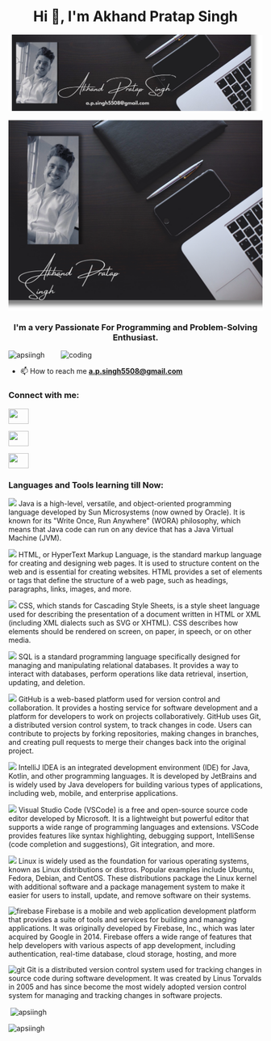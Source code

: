 <h1 align="center">Hi 
👋, I'm Akhand Pratap Singh</h1>

![](https://github.com/Apsiingh/Apsiingh/blob/main/img.jpg)

<img align ="center" src="https://github.com/Apsiingh/Apsiingh/blob/main/Untitled%20design.png" height="" width=""  >

<br>
<h3 align="center">I'm a very Passionate For Programming and Problem-Solving Enthusiast.</h3>

<img align="right" alt="coding" width="400" src="https://media1.giphy.com/media/2IudUHdI075HL02Pkk/giphy.gif?cid=ecf05e476a31x61u8pom0ueyq6gd8b18enkko07cdwb2leqd&ep=v1_gifs_search&rid=giphy.gif&ct=g">

<p align="left"> <img src="https://komarev.com/ghpvc/?username=apsiingh&label=Profile%20views&color=0e75b6&style=flat" alt="apsiingh" /> </p>

- 📫 How to reach me **a.p.singh5508@gmail.com**

<h3 align="left">Connect with me:</h3>
<p align="left">
<a href="https://www.linkedin.com/in/apsinhg5508" target="blank"><img align="center" src="https://img.icons8.com/fluency/96/linkedin.png" height="30" width="40" /></a>
  
<a href="https://www.codechef.com/users/akhand_007" target="blank"><img align="center" src="https://img.icons8.com/ios/50/codechef.png"
 height="30" width="40" /></a>


<a href="https://auth.geeksforgeeks.org/user/apsingh5508" target="blank"><img align="center" src="https://img.icons8.com/color/96/GeeksforGeeks.png" height="30" width="40" /></a>
</p>

<h3 align="left">Languages and Tools learning till Now:</h3>
<p align="left"> 

  <a> <img src="https://camo.githubusercontent.com/fe0e7ce421aacac2cc44069a2104dec5090509bca6dc1ab3ecc2548a133a6f29/68747470733a2f2f696d672e69636f6e73382e636f6d2f636f6c6f722f39362f3030303030302f6a6176612d636f666665652d6375702d6c6f676f2d2d76312e706e67" data-canonical-src="https://img.icons8.com/color/96/000000/java-coffee-cup-logo--v1.png" style="max-width: 100%;">
  Java is a high-level, versatile, and object-oriented programming language developed by Sun Microsystems (now owned by Oracle). It is known for its "Write Once, Run Anywhere" (WORA) philosophy, which means that Java code can run on any device that has a Java Virtual Machine (JVM). 
  </a>
  <br>
  
  <a> <img src="https://camo.githubusercontent.com/58afe1e3adab34322260beb5be26e552d5f90088b732e4fd6c0d5df201bbc14c/68747470733a2f2f696d672e69636f6e73382e636f6d2f636f6c6f722f39362f3030303030302f68746d6c2d352d2d76312e706e67" data-canonical-src="https://img.icons8.com/color/96/000000/html-5--v1.png" style="max-width: 100%;"> HTML, or HyperText Markup Language, is the standard markup language for creating and designing web pages. It is used to structure content on the web and is essential for creating websites. HTML provides a set of elements or tags that define the structure of a web page, such as headings, paragraphs, links, images, and more.
    </a>
     <br>
     
  <a> <img src="https://camo.githubusercontent.com/6b624d57df98dbdcf5e333acbc23948f4c21b1872d826f5cd9d37ea8b554595b/68747470733a2f2f696d672e69636f6e73382e636f6d2f636f6c6f722f39362f3030303030302f637373332e706e67" data-canonical-src="https://img.icons8.com/color/96/000000/css3.png" style="max-width: 100%;"> CSS, which stands for Cascading Style Sheets, is a style sheet language used for describing the presentation of a document written in HTML or XML (including XML dialects such as SVG or XHTML). CSS describes how elements should be rendered on screen, on paper, in speech, or on other media.
 </a>
 <br>
 
  <a> <img src="https://camo.githubusercontent.com/f4c80dacb4cd631f63e808954ca64a6fd58c8e7a14a8b01dadf87e74eee686de/68747470733a2f2f696d672e69636f6e73382e636f6d2f636f6c6f722f39362f3030303030302f6d7973716c2d6c6f676f2e706e67" data-canonical-src="https://img.icons8.com/color/96/000000/mysql-logo.png" style="max-width: 100%;">  SQL is a standard programming language specifically designed for managing and manipulating relational databases. It provides a way to interact with databases, perform operations like data retrieval, insertion, updating, and deletion. 
</a>
 <br>
 
  <a> <img src="https://camo.githubusercontent.com/81a8da2af595d25586e246a755146f1183ce32925409ff283699f06e7d758931/68747470733a2f2f696d672e69636f6e73382e636f6d2f696f732d66696c6c65642f3130302f3030303030302f6769746875622e706e67" data-canonical-src="https://img.icons8.com/ios-filled/100/000000/github.png" style="max-width: 100%;"> GitHub is a web-based platform used for version control and collaboration. It provides a hosting service for software development and a platform for developers to work on projects collaboratively. GitHub uses Git, a distributed version control system, to track changes in code. Users can contribute to projects by forking repositories, making changes in branches, and creating pull requests to merge their changes back into the original project. 
  </a>
   <br>

  <a> <img src="https://camo.githubusercontent.com/2d852e2c1914f83f4cf267e3567aed81cae2e38038b232e25b0293b39628e0a0/68747470733a2f2f696d672e69636f6e73382e636f6d2f636f6c6f722f39362f3030303030302f696e74656c6c696a2d696465612e706e67" data-canonical-src="https://img.icons8.com/color/96/000000/intellij-idea.png" style="max-width: 100%;">  IntelliJ IDEA is an integrated development environment (IDE) for Java, Kotlin, and other programming languages. It is developed by JetBrains and is widely used by Java developers for building various types of applications, including web, mobile, and enterprise applications.
  </a>
   <br>

  <a> <img src="https://camo.githubusercontent.com/aaaae44add3d51235d9534baa278bc434a3a904a4ca95955dba072760cbd7695/68747470733a2f2f696d672e69636f6e73382e636f6d2f636f6c6f722f39362f3030303030302f76697375616c2d73747564696f2d2d76322e706e67" data-canonical-src="https://img.icons8.com/color/96/000000/visual-studio--v2.png" style="max-width: 100%;"> Visual Studio Code (VSCode) is a free and open-source source code editor developed by Microsoft. It is a lightweight but powerful editor that supports a wide range of programming languages and extensions. VSCode provides features like syntax highlighting, debugging support, IntelliSense (code completion and suggestions), Git integration, and more. 
   </a> 
   <br>

  <a> <img src="https://camo.githubusercontent.com/06ecf90170327c03bb292e366fc4ae4491b3a1698d642af67fce7146f2b78238/68747470733a2f2f696d672e69636f6e73382e636f6d2f636f6c6f722f39362f3030303030302f6c696e75782d2d76312e706e67" data-canonical-src="https://img.icons8.com/color/96/000000/linux--v1.png" style="max-width: 100%;">  Linux is widely used as the foundation for various operating systems, known as Linux distributions or distros. Popular examples include Ubuntu, Fedora, Debian, and CentOS. These distributions package the Linux kernel with additional software and a package management system to make it easier for users to install, update, and remove software on their systems.
  </a>
   <br>
  
  <a> <img src="https://www.vectorlogo.zone/logos/firebase/firebase-icon.svg" alt="firebase" style="max-width: 100%;"/> Firebase is a mobile and web application development platform that provides a suite of tools and services for building and managing applications. It was originally developed by Firebase, Inc., which was later acquired by Google in 2014. Firebase offers a wide range of features that help developers with various aspects of app development, including authentication, real-time database, cloud storage, hosting, and more
</a>
 <br>
  
  <a> <img src="https://www.vectorlogo.zone/logos/git-scm/git-scm-icon.svg" alt="git" style="max-width: 100%;"/> Git is a distributed version control system used for tracking changes in source code during software development. It was created by Linus Torvalds in 2005 and has since become the most widely adopted version control system for managing and tracking changes in software projects.
</a>
 <br>
 
  </p>

<p>&nbsp;<img align="center" src="https://github-readme-stats.vercel.app/api?username=apsiingh&show_icons=true&locale=en" alt="apsiingh" /></p>

<p><img align="center" src="https://github-readme-streak-stats.herokuapp.com/?user=apsiingh&" alt="apsiingh" /></p>
